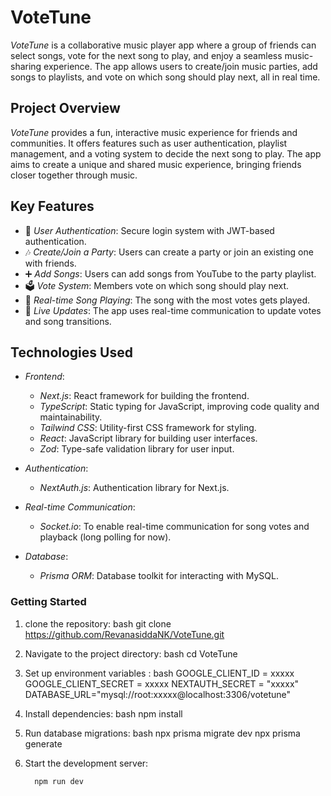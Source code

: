 # VoteTune

*VoteTune* is a collaborative music player app where a group of friends can select songs, vote for the next song to play, and enjoy a seamless music-sharing experience. The app allows users to create/join music parties, add songs to playlists, and vote on which song should play next, all in real time.

## Project Overview

*VoteTune* provides a fun, interactive music experience for friends and communities. It offers features such as user authentication, playlist management, and a voting system to decide the next song to play. The app aims to create a unique and shared music experience, bringing friends closer together through music.

## Key Features

- 🎤 *User  Authentication*: Secure login system with JWT-based authentication.
- 🎶 *Create/Join a Party*: Users can create a party or join an existing one with friends.
- ➕ *Add Songs*: Users can add songs from YouTube to the party playlist.
- 🗳 *Vote System*: Members vote on which song should play next.
- 🔄 *Real-time Song Playing*: The song with the most votes gets played.
- 🚀 *Live Updates*: The app uses real-time communication to update votes and song transitions.

## Technologies Used

- *Frontend*:  
  - *Next.js*: React framework for building the frontend.
  - *TypeScript*: Static typing for JavaScript, improving code quality and maintainability.
  - *Tailwind CSS*: Utility-first CSS framework for styling.
  - *React*: JavaScript library for building user interfaces.
  - *Zod*: Type-safe validation library for user input.

- *Authentication*:  
  - *NextAuth.js*: Authentication library for Next.js.

- *Real-time Communication*:  
  - *Socket.io*: To enable real-time communication for song votes and playback (long polling for now).

- *Database*:  
  - *Prisma ORM*: Database toolkit for interacting with MySQL.

### Getting Started


1. clone the repository:
   bash
    git clone https://github.com/RevanasiddaNK/VoteTune.git
   
   
2. Navigate to the project directory:
   bash
    cd VoteTune
   
   
3. Set up environment variables :
   bash
    GOOGLE_CLIENT_ID = xxxxx
    GOOGLE_CLIENT_SECRET = xxxxx
    NEXTAUTH_SECRET = "xxxxx"
    DATABASE_URL="mysql://root:xxxxx@localhost:3306/votetune"
   
  
4.  Install dependencies:
   bash
       npm install
   

5. Run database migrations:
   bash
     npx prisma migrate dev
     npx prisma generate

   
6. Start the development server:
   ```bash
     npm run dev
